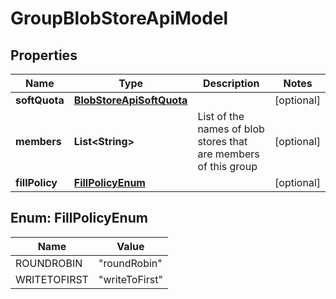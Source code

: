 # GroupBlobStoreApiModel

## Properties
Name | Type | Description | Notes
------------ | ------------- | ------------- | -------------
**softQuota** | [**BlobStoreApiSoftQuota**](BlobStoreApiSoftQuota.md) |  |  [optional]
**members** | **List&lt;String&gt;** | List of the names of blob stores that are members of this group |  [optional]
**fillPolicy** | [**FillPolicyEnum**](#FillPolicyEnum) |  |  [optional]

<a name="FillPolicyEnum"></a>
## Enum: FillPolicyEnum
Name | Value
---- | -----
ROUNDROBIN | &quot;roundRobin&quot;
WRITETOFIRST | &quot;writeToFirst&quot;
